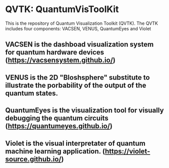 # QVTK: QuantumVisToolKit
This is the repository of Quantum Visualization Toolkit (QVTK).
The QVTK includes four components: VACSEN, VENUS, QuantumEyes and Violet

## VACSEN is the dashboad visualization system for quantum hardware devices (https://vacsensystem.github.io/)
## VENUS is the 2D "Bloshsphere" substitute to illustrate the porbability of the output of the quantum states.
## QuantumEyes is the visualization tool for visually debugging the quantum circuits (https://quantumeyes.github.io/)
## Violet is the visual interpretater of quantum machine learning application. (https://violet-source.github.io/)
